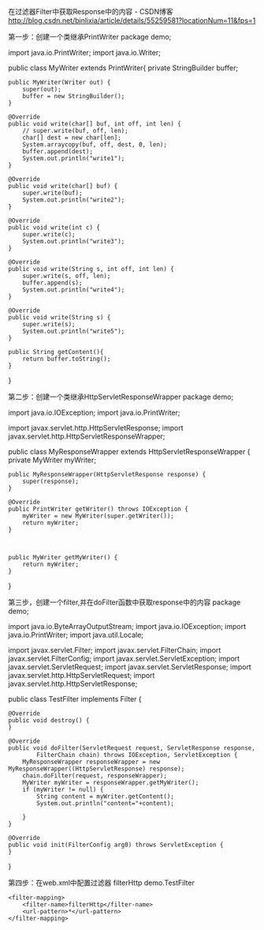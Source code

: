 在过滤器Filter中获取Response中的内容 - CSDN博客 http://blog.csdn.net/binlixia/article/details/55259581?locationNum=11&fps=1

第一步：创建一个类继承PrintWriter
package demo;

import java.io.PrintWriter;
import java.io.Writer;

public class MyWriter extends PrintWriter{
    private StringBuilder buffer;

    public MyWriter(Writer out) {
        super(out);
        buffer = new StringBuilder();
    }

    @Override
    public void write(char[] buf, int off, int len) {
        // super.write(buf, off, len);
        char[] dest = new char[len];
        System.arraycopy(buf, off, dest, 0, len);
        buffer.append(dest);
        System.out.println("write1");
    }

    @Override
    public void write(char[] buf) {
        super.write(buf);
        System.out.println("write2");
    }

    @Override
    public void write(int c) {
        super.write(c);
        System.out.println("write3");
    }

    @Override
    public void write(String s, int off, int len) {
        super.write(s, off, len);
        buffer.append(s);
        System.out.println("write4");
    }

    @Override
    public void write(String s) {
        super.write(s);
        System.out.println("write5");
    }
    
    public String getContent(){
        return buffer.toString();
    }

}



第二步：创建一个类继承HttpServletResponseWrapper
package demo;

import java.io.IOException;
import java.io.PrintWriter;


import javax.servlet.http.HttpServletResponse;
import javax.servlet.http.HttpServletResponseWrapper;

public class MyResponseWrapper extends HttpServletResponseWrapper {
    private MyWriter myWriter;
    
    
    public MyResponseWrapper(HttpServletResponse response) {
        super(response);
    }
    
    @Override
    public PrintWriter getWriter() throws IOException {
        myWriter = new MyWriter(super.getWriter());
        return myWriter;
    }
    
    

    public MyWriter getMyWriter() {
        return myWriter;
    }

    
    
}

第三步，创建一个filter,并在doFilter函数中获取response中的内容
package demo;

import java.io.ByteArrayOutputStream;
import java.io.IOException;
import java.io.PrintWriter;
import java.util.Locale;

import javax.servlet.Filter;
import javax.servlet.FilterChain;
import javax.servlet.FilterConfig;
import javax.servlet.ServletException;
import javax.servlet.ServletRequest;
import javax.servlet.ServletResponse;
import javax.servlet.http.HttpServletRequest;
import javax.servlet.http.HttpServletResponse;

public class TestFilter implements Filter {

    @Override
    public void destroy() {
    }

    @Override
    public void doFilter(ServletRequest request, ServletResponse response,
            FilterChain chain) throws IOException, ServletException {
        MyResponseWrapper responseWrapper = new MyResponseWrapper((HttpServletResponse) response);
        chain.doFilter(request, responseWrapper);
        MyWriter myWriter = responseWrapper.getMyWriter();
        if (myWriter != null) {
            String content = myWriter.getContent();
            System.out.println("content="+content);
            
        }
    }

    @Override
    public void init(FilterConfig arg0) throws ServletException {
    }

}

第四步：在web.xml中配置过滤器
 <filter>
        <filter-name>filterHttp</filter-name>
        <filter-class>demo.TestFilter</filter-class>
    </filter>
    
    <filter-mapping>
        <filter-name>filterHttp</filter-name>
        <url-pattern>*</url-pattern>
    </filter-mapping>
